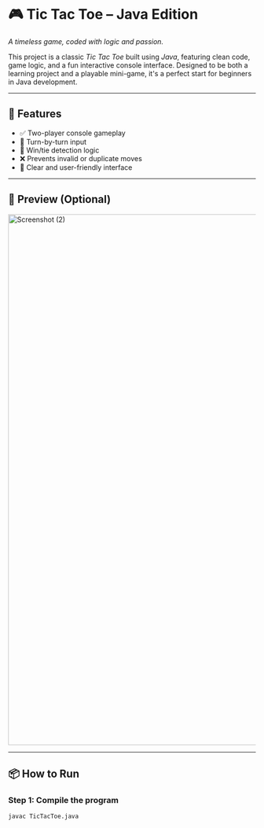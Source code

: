# 🎮 Tic Tac Toe – Java Edition

*A timeless game, coded with logic and passion.*

This project is a classic *Tic Tac Toe* built using *Java*, featuring clean code, game logic, and a fun interactive console interface. Designed to be both a learning project and a playable mini-game, it's a perfect start for beginners in Java development.

---

## 🚀 Features

- ✅ Two-player console gameplay
- 🔁 Turn-by-turn input
- 🧠 Win/tie detection logic
- ❌ Prevents invalid or duplicate moves
- 💬 Clear and user-friendly interface

---

## 📸 Preview (Optional)
 <img width="1920" height="1080" alt="Screenshot (2)" src="https://github.com/user-attachments/assets/a4dd7268-5d44-4031-bed3-2c54ba70ca30" />


---

## 📦 How to Run

### Step 1: Compile the program
```bash
javac TicTacToe.java
